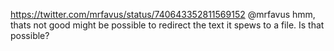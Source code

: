https://twitter.com/mrfavus/status/740643352811569152 @mrfavus hmm, thats not good might be possible to redirect the text it spews to a file. Is that possible?